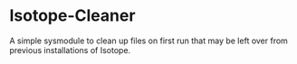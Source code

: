 # Isotope-Cleaner
A simple sysmodule to clean up files on first run that may be left over from previous installations of Isotope.
